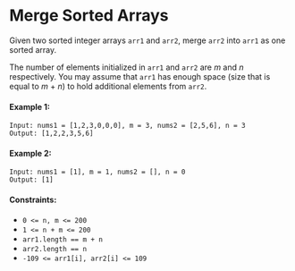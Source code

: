 # Merge Sorted Arrays
Given two sorted integer arrays ```arr1``` and ```arr2```, merge ```arr2``` into ```arr1``` as one sorted array.

The number of elements initialized in ```arr1``` and ```arr2``` are *m* and *n* respectively. You may assume that ```arr1``` has enough space (size that is equal to *m* + *n*) to hold additional elements from ```arr2```.

#### Example 1:

```
Input: nums1 = [1,2,3,0,0,0], m = 3, nums2 = [2,5,6], n = 3
Output: [1,2,2,3,5,6]
```

#### Example 2:
```
Input: nums1 = [1], m = 1, nums2 = [], n = 0
Output: [1]
 ```

#### Constraints:

* ```0 <= n, m <= 200```
* ```1 <= n + m <= 200```
* ```arr1.length == m + n```
* ```arr2.length == n```
* ```-109 <= arr1[i], arr2[i] <= 109```